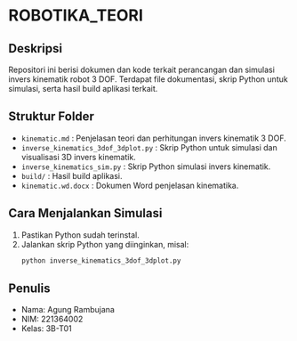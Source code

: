 # ROBOTIKA_TEORI

## Deskripsi
Repositori ini berisi dokumen dan kode terkait perancangan dan simulasi invers kinematik robot 3 DOF. Terdapat file dokumentasi, skrip Python untuk simulasi, serta hasil build aplikasi terkait.

## Struktur Folder
- `kinematic.md` : Penjelasan teori dan perhitungan invers kinematik 3 DOF.
- `inverse_kinematics_3dof_3dplot.py` : Skrip Python untuk simulasi dan visualisasi 3D invers kinematik.
- `inverse_kinematics_sim.py` : Skrip Python simulasi invers kinematik.
- `build/` : Hasil build aplikasi.
- `kinematic.wd.docx` : Dokumen Word penjelasan kinematika.

## Cara Menjalankan Simulasi
1. Pastikan Python sudah terinstal.
2. Jalankan skrip Python yang diinginkan, misal:
   ```bash
   python inverse_kinematics_3dof_3dplot.py
   ```

## Penulis
- Nama: Agung Rambujana
- NIM: 221364002
- Kelas: 3B-T01
